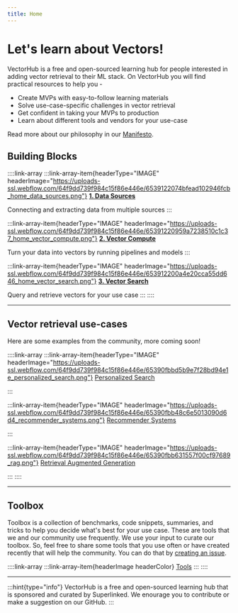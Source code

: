 ```yaml
---
title: Home
---
```


# Let's learn about Vectors!

VectorHub is a free and open-sourced learning hub for people interested in adding vector retrieval to their ML stack. On VectorHub you will find practical resources to help you -

* Create MVPs with easy-to-follow learning materials
* Solve use-case-specific challenges in vector retrieval
* Get confident in taking your MVPs to production
* Learn about different tools and vendors for your use-case

Read more about our philosophy in our [Manifesto](manifesto.md).

## Building Blocks

::::link-array
:::link-array-item{headerType="IMAGE" headerImage="https://uploads-ssl.webflow.com/64f9dd739f984c15f86e446e/6539122074bfead102946fcb_home_data_sources.png"}
[**1. Data Sources**](building_blocks/data_sources/readme.md)

Connecting and extracting data from multiple sources
:::

:::link-array-item{headerType="IMAGE" headerImage="https://uploads-ssl.webflow.com/64f9dd739f984c15f86e446e/65391220959a7238510c1c37_home_vector_compute.png"}
[**2. Vector Compute**](building_blocks/vector_compute/readme.md)

Turn your data into vectors by running pipelines and models
:::

:::link-array-item{headerType="IMAGE" headerImage="https://uploads-ssl.webflow.com/64f9dd739f984c15f86e446e/653912200a4e20cca55dd646_home_vector_search.png"}
[**3. Vector Search**](building_blocks/vector_search/readme.md)

Query and retrieve vectors for your use case
:::
::::

***

## Vector retrieval use-cases

Here are some examples from the community, more coming soon!

::::link-array
:::link-array-item{headerType="IMAGE" headerImage="https://uploads-ssl.webflow.com/64f9dd739f984c15f86e446e/65390fbbd5b9e7f28bd94e1e_personalized_search.png"}
[Personalized Search](use_cases/personalized_search.md)

:::

:::link-array-item{headerType="IMAGE" headerImage="https://uploads-ssl.webflow.com/64f9dd739f984c15f86e446e/65390fbb48c6e5013090d6d4_recommender_systems.png"}
[Recommender Systems](use_cases/recommender_systems.md)

:::

:::link-array-item{headerType="IMAGE" headerImage="https://uploads-ssl.webflow.com/64f9dd739f984c15f86e446e/65390fbb631557f00cf97689_rag.png"}
[Retrieval Augmented Generation](use_cases/retrieval_augmented_generation.md)

:::
::::

***

## Toolbox

Toolbox is a collection of benchmarks, code snippets, summaries, and tricks to help you decide what's best for your use case. These are tools that we and our community use frequently. We use your input to curate our toolbox. So, feel free to share some tools that you use often or have created recently that will help the community. You can do that by [creating an issue](https://github.com/superlinked/VectorHub/issues/new).

::::link-array
:::link-array-item{headerImage headerColor}
[Tools](tools/readme.md)
:::
::::

***

:::hint{type="info"}
VectorHub is a free and open-sourced learning hub that is sponsored and curated by Superlinked. We enourage you to contribute or make a suggestion on our GitHub.
:::
